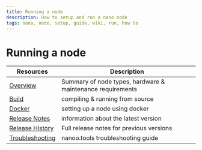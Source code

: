 ```yaml
---
title: Running a node
description: How to setup and run a nano node
tags: nano, node, setup, guide, wiki, run, how to
---
```


# Running a node

| Resources                                                                                         | Description                                                |
| ------------------------------------------------------------------------------------------------- | ---------------------------------------------------------- |
| <a href="https://docs.nano.org/running-a-node/overview/" target="_blank">Overview</a>             | Summary of node types, hardware & maintenance requirements |
| <a href="https://docs.nano.org/integration-guides/build-options/" target="_blank">Build</a>       | compiling & running from source                            |
| <a href="https://docs.nano.org/running-a-node/docker-management/" target="_blank">Docker</a>      | setting up a node using docker                             |
| <a href="https://docs.nano.org/releases/current-release-notes/" target="_blank">Release Notes</a> | information about the latest version                       |
| <a href="https://docs.nano.org/releases/node-releases/" target="_blank">Release History           | Full release notes for previous versions                   |
| <a href="https://nanoo.tools/troubleshooting" target="_blank">Troubleshooting</a>                 | nanoo.tools troubleshooting guide                          |
